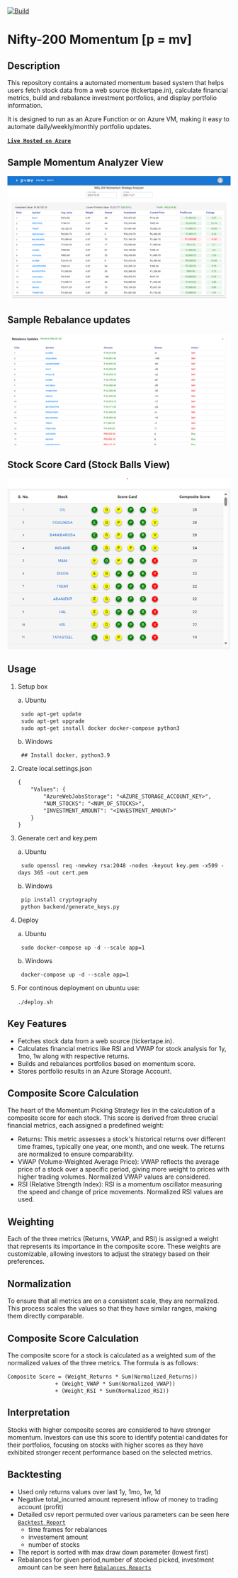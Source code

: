 [![Build](https://github.com/P0W/stock-strategies/actions/workflows/node.js.yml/badge.svg?branch=main)](https://github.com/P0W/stock-strategies/actions/workflows/node.js.yml)

# Nifty-200 Momentum  [p = mv] 

Description
-------------
This repository contains a automated momentum based system that helps users fetch stock data from a web source (tickertape.in), 
calculate financial metrics, build and rebalance investment portfolios, and display portfolio information. 

It is designed to run as an Azure Function or on Azure VM, making it easy to automate daily/weekly/monthly portfolio updates.

<a href="http://stocks.eastus.cloudapp.azure.com" target="_blank">**`Live Hosted on Azure`**</a>

Sample Momentum Analyzer View
-----------------------------

![**Sample Momentum Analyzer View**](resources/stock-strategies.png)

Sample Rebalance updates
------------------------

![**Sample Rebalance updates**](resources/stock-strategies_2.png)

Stock Score Card (Stock Balls View)
-----------------------------------
![**Sample Stock Balls**](resources/StockBalls.png)

Usage
-----

1. Setup box
    
    a. Ubuntu
   
        sudo apt-get update
        sudo apt-get upgrade
        sudo apt-get install docker docker-compose python3
   
    b. Windows
   
        ## Install docker, python3.9

2. Create local.settings.json
    ```
    {
        "Values": {
            "AzureWebJobsStorage": "<AZURE_STORAGE_ACCOUNT_KEY>",
            "NUM_STOCKS": "<NUM_OF_STOCKS>",
            "INVESTMENT_AMOUNT": "<INVESTMENT_AMOUNT>"
        }
    }
    ```
    
3. Generate cert and key.pem
   
    a. Ubuntu
   
        sudo openssl req -newkey rsa:2048 -nodes -keyout key.pem -x509 -days 365 -out cert.pem
    b. Windows
   
        pip install cryptography
        python backend/generate_keys.py
5. Deploy
   
    a. Ubuntu

        sudo docker-compose up -d --scale app=1
   b. Windows

        docker-compose up -d --scale app=1 

6. For continous deployment on ubuntu use:

   ```./deploy.sh```


Key Features
-------------
* Fetches stock data from a web source (tickertape.in).
* Calculates financial metrics like RSI and VWAP for stock analysis for 1y, 1mo, 1w along with respective returns.
* Builds and rebalances portfolios based on momentum score.
* Stores portfolio results in an Azure Storage Account.

Composite Score Calculation
----------------------------
The heart of the Momentum Picking Strategy lies in the calculation of a composite score for each stock. This score is derived from three crucial financial metrics, each assigned a predefined weight:

* Returns: This metric assesses a stock's historical returns over different time frames, typically one year, one month, and one week. The returns are normalized to ensure comparability.
* VWAP (Volume-Weighted Average Price): VWAP reflects the average price of a stock over a specific period, giving more weight to prices with higher trading volumes. Normalized VWAP values are considered.
* RSI (Relative Strength Index): RSI is a momentum oscillator measuring the speed and change of price movements. Normalized RSI values are used.

Weighting
---------
Each of the three metrics (Returns, VWAP, and RSI) is assigned a weight that represents its importance in the composite score. These weights are customizable, allowing investors to adjust the strategy based on their preferences.

Normalization
--------------
To ensure that all metrics are on a consistent scale, they are normalized. This process scales the values so that they have similar ranges, making them directly comparable.

Composite Score Calculation
----------------------------
The composite score for a stock is calculated as a weighted sum of the normalized values of the three metrics. The formula is as follows:
```
Composite Score = (Weight_Returns * Sum(Normalized_Returns))
               + (Weight_VWAP * Sum(Normalized_VWAP))
               + (Weight_RSI * Sum(Normalized_RSI))
```

Interpretation
--------------
Stocks with higher composite scores are considered to have stronger momentum. Investors can use this score to identify potential candidates for their portfolios, focusing on stocks with higher scores as they have exhibited stronger recent performance based on the selected metrics.

Backtesting
------------
* Used only returns values over last 1y, 1mo, 1w, 1d
* Negative total_incurred amount represent inflow of money to trading account (profit)
* Detailed csv report permuted over various parameters can be seen here [``Backtest Report``](https://github.com/P0W/stock-strategies/blob/main/backtest/output.csv)
  - time frames for rebalances
  - investement amount
  - number of stocks
* The report is sorted with max draw down parameter (lowest first)
* Rebalances for given period,number of stocked picked, investment amount can be seen here [``Rebalances Reports``](https://github.com/P0W/stock-strategies/blob/main/backtest/temp)

